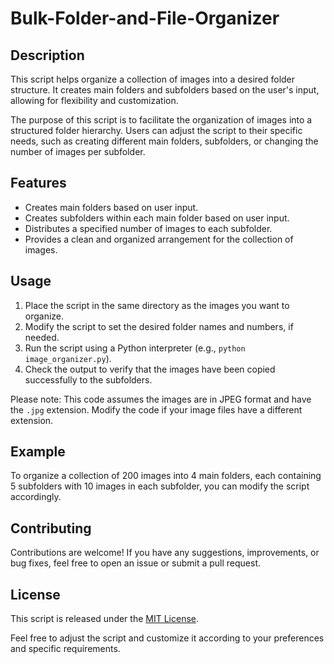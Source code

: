# Bulk-Folder-and-File-Organizer

## Description
This script helps organize a collection of images into a desired folder structure. It creates main folders and subfolders based on the user's input, allowing for flexibility and customization.

The purpose of this script is to facilitate the organization of images into a structured folder hierarchy. Users can adjust the script to their specific needs, such as creating different main folders, subfolders, or changing the number of images per subfolder.

## Features
- Creates main folders based on user input.
- Creates subfolders within each main folder based on user input.
- Distributes a specified number of images to each subfolder.
- Provides a clean and organized arrangement for the collection of images.

## Usage
1. Place the script in the same directory as the images you want to organize.
2. Modify the script to set the desired folder names and numbers, if needed.
3. Run the script using a Python interpreter (e.g., `python image_organizer.py`).
4. Check the output to verify that the images have been copied successfully to the subfolders.

Please note: This code assumes the images are in JPEG format and have the `.jpg` extension. Modify the code if your image files have a different extension.

## Example
To organize a collection of 200 images into 4 main folders, each containing 5 subfolders with 10 images in each subfolder, you can modify the script accordingly.

## Contributing
Contributions are welcome! If you have any suggestions, improvements, or bug fixes, feel free to open an issue or submit a pull request.

## License
This script is released under the [MIT License](https://opensource.org/licenses/MIT).

Feel free to adjust the script and customize it according to your preferences and specific requirements.

